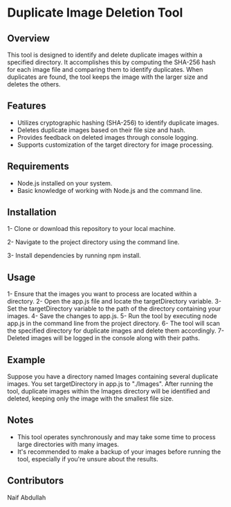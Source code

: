 # Duplicate Image Deletion Tool

## Overview

This tool is designed to identify and delete duplicate images within a specified directory. It accomplishes this by computing the SHA-256 hash for each image file and comparing them to identify duplicates. When duplicates are found, the tool keeps the image with the larger size and deletes the others.

## Features

- Utilizes cryptographic hashing (SHA-256) to identify duplicate images.
- Deletes duplicate images based on their file size and hash.
- Provides feedback on deleted images through console logging.
- Supports customization of the target directory for image processing.

## Requirements
- Node.js installed on your system.
- Basic knowledge of working with Node.js and the command line.

## Installation
1- Clone or download this repository to your local machine.

2- Navigate to the project directory using the command line.

3- Install dependencies by running npm install.

## Usage
1- Ensure that the images you want to process are located within a directory.
2- Open the app.js file and locate the targetDirectory variable.
3- Set the targetDirectory variable to the path of the directory containing your images.
4- Save the changes to app.js.
5- Run the tool by executing node app.js in the command line from the project directory.
6- The tool will scan the specified directory for duplicate images and delete them accordingly.
7- Deleted images will be logged in the console along with their paths.

## Example

Suppose you have a directory named Images containing several duplicate images. You set targetDirectory in app.js to "./Images". After running the tool, duplicate images within the Images directory will be identified and deleted, keeping only the image with the smallest file size.

## Notes
- This tool operates synchronously and may take some time to process large directories with many images.
- It's recommended to make a backup of your images before running the tool, especially if you're unsure about the results.

## Contributors
Naif Abdullah
